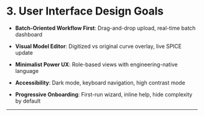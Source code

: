 # 3. User Interface Design Goals

- **Batch-Oriented Workflow First**:
  Drag-and-drop upload, real-time batch dashboard

- **Visual Model Editor**:
  Digitized vs original curve overlay, live SPICE update

- **Minimalist Power UX**:
  Role-based views with engineering-native language

- **Accessibility**:
  Dark mode, keyboard navigation, high contrast mode

- **Progressive Onboarding**:
  First-run wizard, inline help, hide complexity by default

---
